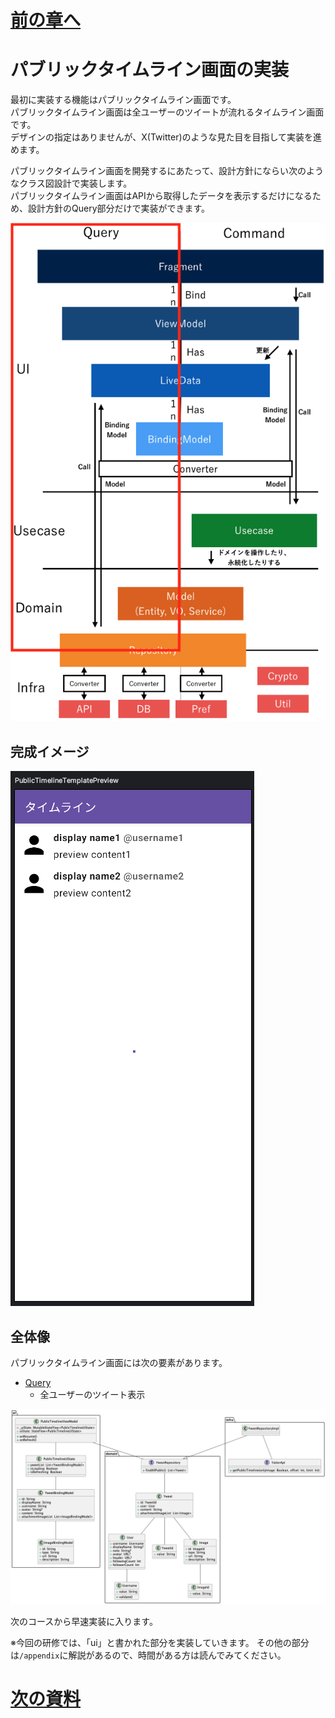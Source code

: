 # [前の章へ](../1.はじめに/1_全体概要.md)
# パブリックタイムライン画面の実装
最初に実装する機能はパブリックタイムライン画面です。  
パブリックタイムライン画面は全ユーザーのツイートが流れるタイムライン画面です。  
デザインの指定はありませんが、X(Twitter)のような見た目を目指して実装を進めます。  

パブリックタイムライン画面を開発するにあたって、設計方針にならい次のようなクラス図設計で実装します。  
パブリックタイムライン画面はAPIから取得したデータを表示するだけになるため、設計方針のQuery部分だけで実装ができます。  

![Query](../image/1/architecture_query.png)

## 完成イメージ

![public_template_preview](../image/2/public_timeline_preview.png)

## 全体像

パブリックタイムライン画面には次の要素があります。

- [Query](../image/1/architecture_query.png)
  - 全ユーザーのツイート表示

![public_timeline_class](../image/2/public_timeline_class.png)

次のコースから早速実装に入ります。  

※今回の研修では、「ui」と書かれた部分を実装していきます。
その他の部分は`/appendix`に解説があるので、時間がある方は読んでみてください。

# [次の資料](./2_UI層実装.md)
